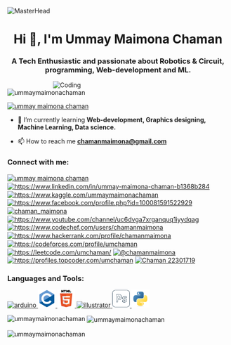![MasterHead](https://wallpaperaccess.com/full/3079594.jpg)
<h1 align="center">Hi 👋, I'm Ummay Maimona Chaman</h1>
<h3 align="center">A Tech Enthusiastic and passionate about Robotics & Circuit, programming, Web-development and ML.</h3>

<img align="right" alt="Coding" width="400" src="https://i1.wp.com/clydeoffices.co.uk/wp-content/uploads/2019/12/support-animation.gif?fit=800%2C600&ssl=1">
<p align="left"> <img src="https://komarev.com/ghpvc/?username=ummaymaimonachaman&label=Profile%20views&color=0e75b6&style=flat" alt="ummaymaimonachaman" /> </p>

<p align="left"> <a href="https://twitter.com/UMChaman" target="blank"><img src="https://img.shields.io/twitter/follow/ummay maimona chaman?logo=twitter&style=for-the-badge" alt="ummay maimona chaman" /></a> </p>

- 🌱 I’m currently learning **Web-development, Graphics designing, Machine Learning, Data science.**

- 📫 How to reach me **chamanmaimona@gmail.com**

<h3 align="left">Connect with me:</h3>
<p align="left">
<a href="https://twitter.com/UMChaman" target="blank"><img align="center" src="https://raw.githubusercontent.com/rahuldkjain/github-profile-readme-generator/master/src/images/icons/Social/twitter.svg" alt="ummay maimona chaman" height="30" width="40" /></a>
<a href="https://www.linkedin.com/in/ummay-maimona-chaman-b1368b284" target="blank"><img align="center" src="https://raw.githubusercontent.com/rahuldkjain/github-profile-readme-generator/master/src/images/icons/Social/linked-in-alt.svg" alt="https://www.linkedin.com/in/ummay-maimona-chaman-b1368b284" height="30" width="40" /></a>
<a href="https://www.kaggle.com/ummaymaimonachaman" target="blank"><img align="center" src="https://raw.githubusercontent.com/rahuldkjain/github-profile-readme-generator/master/src/images/icons/Social/kaggle.svg" alt="https://www.kaggle.com/ummaymaimonachaman" height="30" width="40" /></a>
<a href="https://www.facebook.com/profile.php?id=100081591522929" target="blank"><img align="center" src="https://raw.githubusercontent.com/rahuldkjain/github-profile-readme-generator/master/src/images/icons/Social/facebook.svg" alt="https://www.facebook.com/profile.php?id=100081591522929" height="30" width="40" /></a>
<a href="https://instagram.com/chaman_maimona" target="blank"><img align="center" src="https://raw.githubusercontent.com/rahuldkjain/github-profile-readme-generator/master/src/images/icons/Social/instagram.svg" alt="chaman_maimona" height="30" width="40" /></a>
<a href="https://www.youtube.com/channel/uc6dvga7xrganquq1iyydqag" target="blank"><img align="center" src="https://raw.githubusercontent.com/rahuldkjain/github-profile-readme-generator/master/src/images/icons/Social/youtube.svg" alt="https://www.youtube.com/channel/uc6dvga7xrganquq1iyydqag" height="30" width="40" /></a>
<a href="https://www.codechef.com/users/chamanmaimona" target="blank"><img align="center" src="https://cdn.jsdelivr.net/npm/simple-icons@3.1.0/icons/codechef.svg" alt="https://www.codechef.com/users/chamanmaimona" height="30" width="40" /></a>
<a href="https://www.hackerrank.com/profile/chamanmaimona" target="blank"><img align="center" src="https://raw.githubusercontent.com/rahuldkjain/github-profile-readme-generator/master/src/images/icons/Social/hackerrank.svg" alt="https://www.hackerrank.com/profile/chamanmaimona" height="30" width="40" /></a>
<a href="https://codeforces.com/profile/umchaman" target="blank"><img align="center" src="https://raw.githubusercontent.com/rahuldkjain/github-profile-readme-generator/master/src/images/icons/Social/codeforces.svg" alt="https://codeforces.com/profile/umchaman" height="30" width="40" /></a>
<a href="https://leetcode.com/umchaman/" target="blank"><img align="center" src="https://raw.githubusercontent.com/rahuldkjain/github-profile-readme-generator/master/src/images/icons/Social/leet-code.svg" alt="https://leetcode.com/umchaman/" height="30" width="40" /></a>
<a href="https://www.hackerearth.com/@chamanmaimona" target="blank"><img align="center" src="https://raw.githubusercontent.com/rahuldkjain/github-profile-readme-generator/master/src/images/icons/Social/hackerearth.svg" alt="@chamanmaimona" height="30" width="40" /></a>
<a href="https://profiles.topcoder.com/umchaman" target="blank"><img align="center" src="https://raw.githubusercontent.com/rahuldkjain/github-profile-readme-generator/master/src/images/icons/Social/topcoder.svg" alt="https://profiles.topcoder.com/umchaman" height="30" width="40" /></a>
<a href="https://discord.gg/Chaman 22301719" target="blank"><img align="center" src="https://raw.githubusercontent.com/rahuldkjain/github-profile-readme-generator/master/src/images/icons/Social/discord.svg" alt="Chaman 22301719" height="30" width="40" /></a>
</p>

<h3 align="left">Languages and Tools:</h3>
<p align="left"> <a href="https://www.arduino.cc/" target="_blank" rel="noreferrer"> <img src="https://cdn.worldvectorlogo.com/logos/arduino-1.svg" alt="arduino" width="40" height="40"/> </a> <a href="https://www.cprogramming.com/" target="_blank" rel="noreferrer"> <img src="https://raw.githubusercontent.com/devicons/devicon/master/icons/c/c-original.svg" alt="c" width="40" height="40"/> </a> <a href="https://www.w3.org/html/" target="_blank" rel="noreferrer"> <img src="https://raw.githubusercontent.com/devicons/devicon/master/icons/html5/html5-original-wordmark.svg" alt="html5" width="40" height="40"/> </a> <a href="https://www.adobe.com/in/products/illustrator.html" target="_blank" rel="noreferrer"> <img src="https://www.vectorlogo.zone/logos/adobe_illustrator/adobe_illustrator-icon.svg" alt="illustrator" width="40" height="40"/> </a> <a href="https://www.photoshop.com/en" target="_blank" rel="noreferrer"> <img src="https://raw.githubusercontent.com/devicons/devicon/master/icons/photoshop/photoshop-line.svg" alt="photoshop" width="40" height="40"/> </a> <a href="https://www.python.org" target="_blank" rel="noreferrer"> <img src="https://raw.githubusercontent.com/devicons/devicon/master/icons/python/python-original.svg" alt="python" width="40" height="40"/> </a> </p>

<p><img align="left" src="https://github-readme-stats.vercel.app/api/top-langs?username=ummaymaimonachaman&show_icons=true&locale=en&layout=compact" alt="ummaymaimonachaman" /></p>

<p>&nbsp;<img align="center" src="https://github-readme-stats.vercel.app/api?username=ummaymaimonachaman&show_icons=true&locale=en" alt="ummaymaimonachaman" /></p>

<p><img align="center" src="https://github-readme-streak-stats.herokuapp.com/?user=ummaymaimonachaman&" alt="ummaymaimonachaman" /></p>

